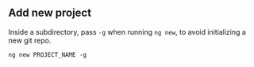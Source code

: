 ## Add new project
Inside a subdirectory, pass `-g` when running `ng new`, to avoid initializing a new git repo.

```shell
ng new PROJECT_NAME -g
```
